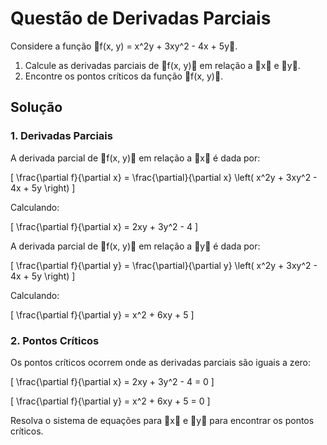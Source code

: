 # Questão de Derivadas Parciais

Considere a função f(x, y) = x^2y + 3xy^2 - 4x + 5y.

1. Calcule as derivadas parciais de f(x, y) em relação a x e y.
2. Encontre os pontos críticos da função f(x, y).

## Solução

### 1. Derivadas Parciais

A derivada parcial de f(x, y) em relação a x é dada por:

\[
\frac{\partial f}{\partial x} = \frac{\partial}{\partial x} \left( x^2y + 3xy^2 - 4x + 5y \right)
\]

Calculando:

\[
\frac{\partial f}{\partial x} = 2xy + 3y^2 - 4
\]

A derivada parcial de f(x, y) em relação a y é dada por:

\[
\frac{\partial f}{\partial y} = \frac{\partial}{\partial y} \left( x^2y + 3xy^2 - 4x + 5y \right)
\]

Calculando:

\[
\frac{\partial f}{\partial y} = x^2 + 6xy + 5
\]

### 2. Pontos Críticos

Os pontos críticos ocorrem onde as derivadas parciais são iguais a zero:

\[
\frac{\partial f}{\partial x} = 2xy + 3y^2 - 4 = 0
\]

\[
\frac{\partial f}{\partial y} = x^2 + 6xy + 5 = 0
\]

Resolva o sistema de equações para x e y para encontrar os pontos críticos.
